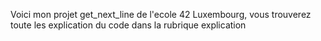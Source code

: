 Voici mon projet get_next_line de l'ecole 42 Luxembourg, vous trouverez toute les explication du code dans la rubrique explication
